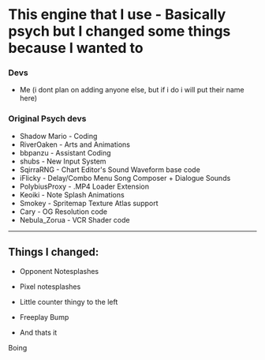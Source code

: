 # This engine that I use - Basically psych but I changed some things because I wanted to
### Devs
* Me (i dont plan on adding anyone else, but if i do i will put their name here)

### Original Psych devs
* Shadow Mario - Coding
* RiverOaken - Arts and Animations
* bbpanzu - Assistant Coding
* shubs - New Input System
* SqirraRNG - Chart Editor's Sound Waveform base code
* iFlicky - Delay/Combo Menu Song Composer + Dialogue Sounds
* PolybiusProxy - .MP4 Loader Extension
* Keoiki - Note Splash Animations
* Smokey - Spritemap Texture Atlas support
* Cary - OG Resolution code
* Nebula_Zorua - VCR Shader code
_____________________________________

## Things I changed:
* Opponent Notesplashes
* Pixel notesplashes
* Little counter thingy to the left
* Freeplay Bump

* And thats it

Boing
